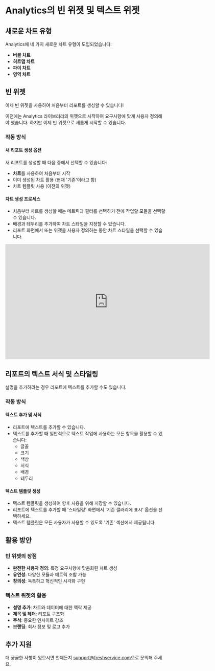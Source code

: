 # Analytics의 빈 위젯 및 텍스트 위젯

## 새로운 차트 유형

Analytics에 네 가지 새로운 차트 유형이 도입되었습니다:

- **버블 차트**
- **히트맵 차트**
- **파이 차트**
- **영역 차트**

## 빈 위젯

이제 빈 위젯을 사용하여 처음부터 리포트를 생성할 수 있습니다!

이전에는 Analytics 라이브러리의 위젯으로 시작하여 요구사항에 맞게 사용자 정의해야 했습니다. 하지만 이제 빈 위젯으로 새롭게 시작할 수 있습니다.

### 작동 방식

#### 새 리포트 생성 옵션
새 리포트를 생성할 때 다음 중에서 선택할 수 있습니다:
- **차트**를 사용하여 처음부터 시작
- 이미 생성된 차트 활용 (현재 '기존'이라고 함)
- 차트 템플릿 사용 (이전의 위젯)

#### 차트 생성 프로세스
- 처음부터 차트를 생성할 때는 메트릭과 필터를 선택하기 전에 작업할 모듈을 선택할 수 있습니다.
- 배경과 테두리를 추가하여 차트 스타일을 지정할 수 있습니다.
- 리포트 화면에서 또는 위젯을 사용자 정의하는 동안 차트 스타일을 선택할 수 있습니다.

<iframe src="https://fast.wistia.net/embed/iframe/7dv07zvl1m" title="Analytics의 빈 위젯 생성 동영상" frameborder="0" class="wistia_embed fr-draggable" name="wistia_embed" allowfullscreen="" width="640" height="360" sandbox="allow-scripts allow-forms allow-same-origin allow-presentation"></iframe>

## 리포트의 텍스트 서식 및 스타일링

설명을 추가하려는 경우 리포트에 텍스트를 추가할 수도 있습니다.

### 작동 방식

#### 텍스트 추가 및 서식
- 리포트에 텍스트를 추가할 수 있습니다.
- 텍스트를 추가할 때 일반적으로 텍스트 작업에 사용하는 모든 항목을 활용할 수 있습니다:
  - 글꼴
  - 크기
  - 색상
  - 서식
  - 배경
  - 테두리

#### 텍스트 템플릿 생성
- 텍스트 템플릿을 생성하여 향후 사용을 위해 저장할 수 있습니다.
- 리포트에 텍스트를 추가할 때 '스타일링' 화면에서 '기존 갤러리에 표시' 옵션을 선택하세요.
- 텍스트 템플릿은 모든 사용자가 사용할 수 있도록 '기존' 섹션에서 제공됩니다.

## 활용 방안

### 빈 위젯의 장점
- **완전한 사용자 정의**: 특정 요구사항에 맞춤화된 차트 생성
- **유연성**: 다양한 모듈과 메트릭 조합 가능
- **창의성**: 독특하고 혁신적인 시각화 구현

### 텍스트 위젯의 활용
- **설명 추가**: 차트와 데이터에 대한 맥락 제공
- **제목 및 헤더**: 리포트 구조화
- **주석**: 중요한 인사이트 강조
- **브랜딩**: 회사 정보 및 로고 추가

## 추가 지원

더 궁금한 사항이 있으시면 언제든지 [support@freshservice.com](mailto:support@freshservice.com)으로 문의해 주세요.